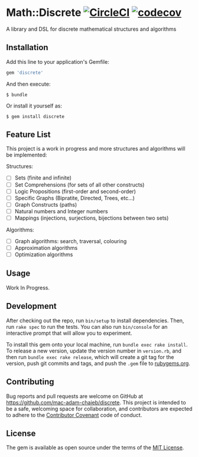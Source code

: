 # Math::Discrete [![CircleCI](https://circleci.com/gh/mac-adam-chaieb/discrete.svg?style=shield)](https://circleci.com/gh/mac-adam-chaieb/discrete) [![codecov](https://codecov.io/gh/mac-adam-chaieb/discrete/branch/master/graph/badge.svg)](https://codecov.io/gh/mac-adam-chaieb/discrete)


A library and DSL for discrete mathematical structures and algorithms

## Installation

Add this line to your application's Gemfile:

```ruby
gem 'discrete'
```

And then execute:

    $ bundle

Or install it yourself as:

    $ gem install discrete

## Feature List

This project is a work in progress and more structures and algorithms will be implemented:

Structures:
- [ ] Sets (finite and infinite)
- [ ] Set Comprehensions (for sets of all other constructs)
- [ ] Logic Propositions (first-order and second-order)
- [ ] Specific Graphs (Bipratite, Directed, Trees, etc...)
- [ ] Graph Constructs (paths)
- [ ] Natural numbers and Integer numbers
- [ ] Mappings (injections, surjections, bijections between two sets)

Algorithms:

- [ ] Graph algorithms: search, traversal, colouring
- [ ] Approximation algorithms
- [ ] Optimization algorithms

## Usage

Work In Progress.

## Development

After checking out the repo, run `bin/setup` to install dependencies. Then, run `rake spec` to run the tests. You can also run `bin/console` for an interactive prompt that will allow you to experiment.

To install this gem onto your local machine, run `bundle exec rake install`. To release a new version, update the version number in `version.rb`, and then run `bundle exec rake release`, which will create a git tag for the version, push git commits and tags, and push the `.gem` file to [rubygems.org](https://rubygems.org).

## Contributing

Bug reports and pull requests are welcome on GitHub at https://github.com/mac-adam-chaieb/discrete. This project is intended to be a safe, welcoming space for collaboration, and contributors are expected to adhere to the [Contributor Covenant](contributor-covenant.org) code of conduct.


## License

The gem is available as open source under the terms of the [MIT License](http://opensource.org/licenses/MIT).

